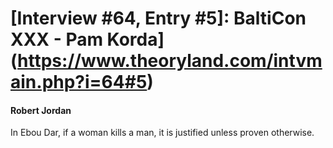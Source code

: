# [Interview #64, Entry #5]: BaltiCon XXX - Pam Korda](https://www.theoryland.com/intvmain.php?i=64#5)

#### Robert Jordan

In Ebou Dar, if a woman kills a man, it is justified unless proven otherwise.

